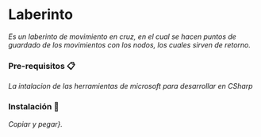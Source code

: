 # Laberinto

_Es un laberinto de movimiento en cruz, en el cual se hacen puntos de guardado de los movimientos con los nodos, los cuales sirven de retorno._

### Pre-requisitos 📋

_La intalacion de las herramientas de microsoft para desarrollar en CSharp_


### Instalación 🔧

_Copiar y pegar}._
